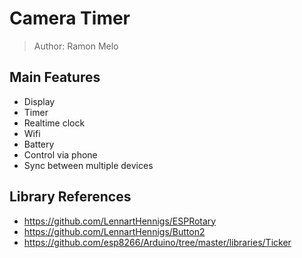 # Camera Timer

> Author: Ramon Melo

## Main Features

- Display
- Timer
- Realtime clock
- Wifi
- Battery
- Control via phone
- Sync between multiple devices

## Library References

- https://github.com/LennartHennigs/ESPRotary
- https://github.com/LennartHennigs/Button2
- https://github.com/esp8266/Arduino/tree/master/libraries/Ticker